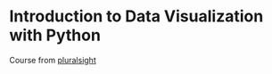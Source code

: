 # Introduction to Data Visualization with Python

Course from [pluralsight](https://app.pluralsight.com/library/courses/data-visualization-with-python-introduction/table-of-contents)